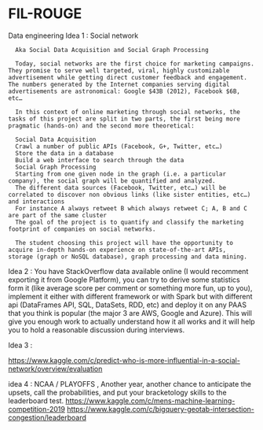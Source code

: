 # FIL-ROUGE
Data engineering
Idea 1 : Social network

      Aka Social Data Acquisition and Social Graph Processing

      Today, social networks are the first choice for marketing campaigns. They promise to serve well targeted, viral, highly customizable       advertisement while getting direct customer feedback and engagement. The numbers generated by the Internet companies serving digital       advertisements are astronomical: Google $43B (2012), Facebook $6B, etc…

      In this context of online marketing through social networks, the tasks of this project are split in two parts, the first being more       pragmatic (hands-on) and the second more theoretical:

      Social Data Acquisition
      Crawl a number of public APIs (Facebook, G+, Twitter, etc…)
      Store the data in a database
      Build a web interface to search through the data
      Social Graph Processing
      Starting from one given node in the graph (i.e. a particular company), the social graph will be quantified and analyzed.
      The different data sources (Facebook, Twitter, etc…) will be correlated to discover non obvious links (like sister entities, etc…)         and interactions
      For instance A always retweet B which always retweet C; A, B and C are part of the same cluster
      The goal of the project is to quantify and classify the marketing footprint of companies on social networks.

      The student choosing this project will have the opportunity to acquire in-depth hands-on experience on state-of-the-art APIs,             storage (graph or NoSQL database), graph processing and data mining.
      
Idea 2 : 
      You have StackOverflow data available online (I would recomment exporting it from Google Platform), you can try to derive some             statistics form it (like average score per comment or something more fun, up to you), implement it either with different framework         or     with Spark but with different api (DataFrames API, SQL, DataSets, RDD, etc) and deploy it on any PAAS that you think is             popular (the       major 3 are AWS, Google and Azure). This will give you enough work to actually understand how it all works and it       will help you to         hold a reasonable discussion during interviews.

Idea 3 : 

https://www.kaggle.com/c/predict-who-is-more-influential-in-a-social-network/overview/evaluation

idea 4 : NCAA / PLAYOFFS ,
      Another year, another chance to anticipate the upsets, call the probabilities, and put your bracketology skills to the leaderboard       test. https://www.kaggle.com/c/mens-machine-learning-competition-2019
https://www.kaggle.com/c/bigquery-geotab-intersection-congestion/leaderboard

